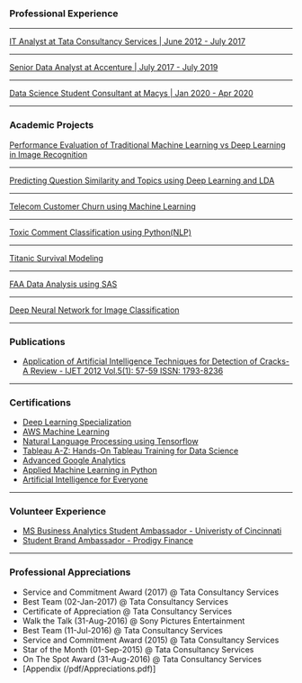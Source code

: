 

### Professional Experience 



---
[IT Analyst at Tata Consultancy Services | June 2012 - July 2017](https://www.tcs.com)

---
[Senior Data Analyst at Accenture | July 2017 - July 2019](https://www.accenture.com/us-en/services/consulting/technology-consulting)

---
[Data Science Student Consultant at Macys | Jan 2020 - Apr 2020](https://www.macys.com)

---

### Academic Projects 

[Performance Evaluation of Traditional Machine Learning vs Deep Learning in Image Recognition](https://github.com/sagar-sahoo/Traditional-ML-vs-Deep-Learning)


---
[Predicting Question Similarity and Topics using Deep Learning and LDA](https://github.com/sagar-sahoo/Question-Similarity-and-Topic-Modeling-using-Deep-Learning-and-LDA)

---
[Telecom Customer Churn using Machine Learning](https://github.com/sagar-sahoo/Telecom-Customer-Churn)



---
[Toxic Comment Classification using Python(NLP)](https://github.com/sagar-sahoo/Toxic-Comment-Classification)


---
[Titanic Survival Modeling](https://github.com/sagar-sahoo/Titanic-Survival-Modeling)


---
[FAA Data Analysis using SAS](https://github.com/sagar-sahoo/FAA-Analysis)


---
[Deep Neural Network for Image Classification](https://github.com/sagar-sahoo/Deep-Neural-Network-for-Image-Classification)


---
### Publications

- [Application of Artificial Intelligence Techniques for Detection of Cracks-A Review - IJET 2012 Vol.5(1): 57-59 ISSN: 1793-8236](http://www.ijetch.org/papers/510-M058.pdf)

---

### Certifications

- [Deep Learning Specialization](https://www.coursera.org/account/accomplishments/certificate/24N2RRVPBCUR)
- [AWS Machine Learning](https://www.coursera.org/account/accomplishments/certificate/8KX9VUXBUXBB)
- [Natural Language Processing using Tensorflow](https://www.coursera.org/account/accomplishments/certificate/3AVDX6QNJ9KL)
- [Tableau A-Z: Hands-On Tableau Training for Data Science](https://www.udemy.com/certificate/UC-TB6XLYQB/)
- [Advanced Google Analytics](https://analytics.google.com/analytics/academy/certificate/qIGtqA0gRmOy0xx9BtY2Aw)
- [Applied Machine Learning in Python](https://www.coursera.org/account/accomplishments/certificate/24N2RRVPBCUR)
- [Artificial Intelligence for Everyone](https://www.coursera.org/account/accomplishments/certificate/T8VGKJB29QKQ)

---

### Volunteer Experience

- [MS Business Analytics Student Ambassador - Univeristy of Cincinnati](https://business.uc.edu/academics/specialized-masters/business-analytics.html)
- [Student Brand Ambassador - Prodigy Finance](https://prodigyfinance.com)

---

### Professional Appreciations

- Service and Commitment Award (2017) @ Tata Consultancy Services
- Best Team (02-Jan-2017) @ Tata Consultancy Services
- Certificate of Appreciation @ Tata Consultancy Services
- Walk the Talk  (31-Aug-2016) @ Sony Pictures Entertainment
- Best Team (11-Jul-2016) @ Tata Consultancy Services
- Service and Commitment Award (2015) @ Tata Consultancy Services
- Star of the Month (01-Sep-2015) @ Tata Consultancy Services
- On The Spot Award (31-Aug-2016) @ Tata Consultancy Services
- [Appendix (/pdf/Appreciations.pdf)]



<!-- Remove above link if you don't want to attibute -->
